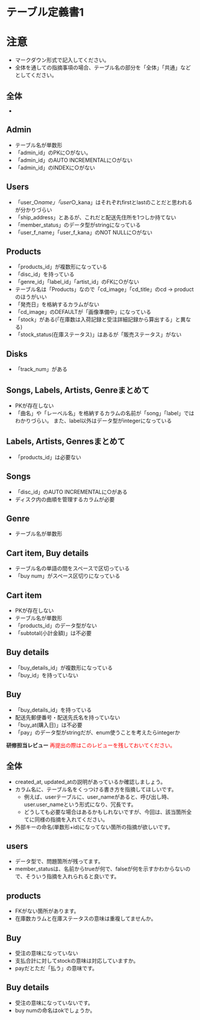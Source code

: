 # テーブル定義書1

# 注意
* マークダウン形式で記入してください。
* 全体を通しての指摘事項の場合、テーブル名の部分を「全体」「共通」などとしてください。

## 全体
- 

## Admin
- テーブル名が単数形
- 「admin_id」のPKに○がない。
- 「admin_id」のAUTO INCREMENTALに○がない
- 「admin_id」のINDEXに○がない
## Users
- 「user_○_name」「user_○_kana」はそれぞれfirstとlastのことだと思われるが分かりづらい
- 「ship_address」とあるが、これだと配送先住所を1つしか持てない
- 「member_status」のデータ型がstringになっている
- 「user_f_name」「user_f_kana」のNOT NULLに○がない
## Products
- 「products_id」が複数形になっている
- 「disc_id」を持っている
- 「genre_id」「label_id」「artist_id」のFKに○がない
- テーブル名は「Products」なので「cd_image」「cd_title」のcd → productのほうがいい
- 「発売日」を格納するカラムがない
- 「cd_image」のDEFAULTが「画像準備中」になっている
- 「stock」がある(「在庫数は入荷記録と受注詳細記録から算出する」と異なる)
- 「stock_status(在庫ステータス)」はあるが「販売ステータス」がない
## Disks
- 「track_num」がある
## Songs, Labels, Artists, Genreまとめて
- PKが存在しない
- 「曲名」や「レーベル名」を格納するカラムの名前が「song」「label」ではわかりづらい。
また、label以外はデータ型がintegerになっている
## Labels, Artists, Genresまとめて
- 「products_id」は必要ない
## Songs
- 「disc_id」のAUTO INCREMENTALに○がある
- ディスク内の曲順を管理するカラムが必要
## Genre
- テーブル名が単数形
## Cart item, Buy details
- テーブル名の単語の間をスペースで区切っている
- 「buy num」がスペース区切りになっている
## Cart item
- PKが存在しない
- テーブル名が単数形
- 「products_id」のデータ型がない
- 「subtotal(小計金額)」は不必要
## Buy details
- 「buy_details_id」が複数形になっている
- 「buy_id」を持っていない
## Buy
- 「buy_details_id」を持っている
- 配送先郵便番号・配送先氏名を持っていない
- 「buy_at(購入日)」は不必要
- 「pay」のデータ型がstringだが、enum使うことを考えたらintegerか

**研修担当レビュー**
<font color="Red">再提出の際はこのレビューを残しておいてください。</font>

## 全体
- created_at, updated_atの説明があっているか確認しましょう。
- カラム名に、テーブル名をくっつける書き方を指摘してほしいです。
  - 例えば、userテーブルに、user_nameがあると、呼び出し時、user.user_nameという形式になり、冗長です。
  - どうしても必要な場合はあるかもしれないですが、今回は、該当箇所全てに同様の指摘を入れてください。
- 外部キーの命名(単数形+id)になってない箇所の指摘が欲しいです。
 
## users
- データ型で、問題箇所が残ってます。
- member_statusは、名前からtrueが何で、falseが何を示すかわからないので、そういう指摘を入れられると良いです。

## products
- FKがない箇所があります。
- 在庫数カラムと在庫ステータスの意味は重複してませんか。

## Buy
- 受注の意味になっていない
- 支払合計に対してstockの意味は対応していますか。
- payだとただ「払う」の意味です。

## Buy details
- 受注の意味になっていないです。
- buy numの命名はokでしょうか。
